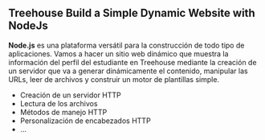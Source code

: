 ## Treehouse Build a Simple Dynamic Website with NodeJs

**Node.js** es una plataforma versátil para la construcción de todo tipo de aplicaciones. Vamos a hacer un sitio web dinámico que muestra la información del perfil del estudiante en Treehouse mediante la creación de un servidor que va a generar dinámicamente el contenido, manipular las URLs, leer de archivos y construir un motor de plantillas simple.

* Creación de un servidor HTTP
* Lectura de los archivos
* Métodos de manejo HTTP
* Personalización de encabezados HTTP
* ...